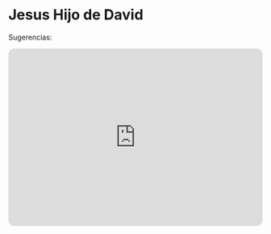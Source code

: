 # Jesus Hijo de David

Sugerencias:

<iframe style="border-radius:12px" src="https://open.spotify.com/embed/track/4eXqYvff6ksCEY3TWNYsy3?utm_source=generator&theme=0" width="100%" height="352" frameBorder="0" allowfullscreen="" allow="autoplay; clipboard-write; encrypted-media; fullscreen; picture-in-picture" loading="lazy"></iframe>
